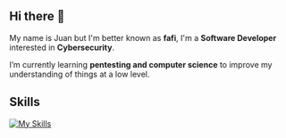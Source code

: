 ## Hi there 👋

My name is Juan but I'm better known as **fafi**, I'm a **Software Developer** interested in **Cybersecurity**.

I’m currently learning **pentesting and computer science** to improve my understanding of things at a low level.

## Skills

[![My Skills](https://skillicons.dev/icons?i=python,postgres,bash,powershell,linux,windows,docker)](https://skillicons.dev)


<!--
**fafizx/fafizx** is a ✨ _special_ ✨ repository because its `README.md` (this file) appears on your GitHub profile.

Here are some ideas to get you started:

- 🔭 I’m currently working on ...
- 🌱 I’m currently learning ...
- 👯 I’m looking to collaborate on ...
- 🤔 I’m looking for help with ...
- 💬 Ask me about ...
- 📫 How to reach me: ...
- 😄 Pronouns: ...
- ⚡ Fun fact: ...
-->
